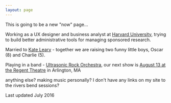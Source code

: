 ```yaml
---
layout: page
---
```

This is going to be a new "now" page...

Working as a UX designer and business analyst at [Harvard University][huit], trying to build better administrative tools for managing sponsored research.

Married to [Kate Leary][kate] - together we are raising two funny little boys, Oscar (8) and Charlie (5).

Playing in a band - [Ultrasonic Rock Orchestra][uro], our next show is [August 13 at the Regent Theatre][regent] in Arlington, MA

anything else? making music personally? I don't have any links on my site to the rivers bend sessions?

Last updated July 2016

[huit]: http://huit.harvard.edu/administrative-technology-services
[kate]: http://kateleary.net
[uro]: http://www.ultrasonicrockorchestra.com
[regent]: http://www.regenttheatre.com/details/the_u.r.o._a_british_rock_xtravanganza